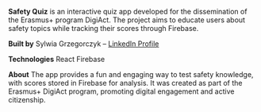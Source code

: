 **Safety Quiz** is an interactive quiz app developed for the dissemination of the Erasmus+ program DigiAct. The project aims to educate users about safety topics while tracking their scores through Firebase.

**Built by**
Sylwia Grzegorczyk – [LinkedIn Profile](https://www.linkedin.com/in/grzegorczyksylwia/)

**Technologies**
React
Firebase

**About**
The app provides a fun and engaging way to test safety knowledge, with scores stored in Firebase for analysis. It was created as part of the Erasmus+ DigiAct program, promoting digital engagement and active citizenship.
